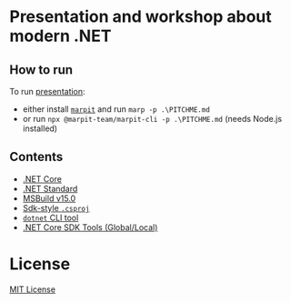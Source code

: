# Presentation and workshop about modern .NET

## How to run

To run [presentation](PITCHME.md):
- either install [`marpit`](https://github.com/marp-team/marp-cli#try-it-now) and run `marp -p .\PITCHME.md`
- or run `npx @marpit-team/marpit-cli -p .\PITCHME.md` (needs Node.js installed)

## Contents

- [.NET Core](PITCHME.md#net-core)
- [.NET Standard](PITCHME.md#net-standard)
- [MSBuild v15.0](PITCHME.md#msbuild-15)
- [Sdk-style `.csproj`](PITCHME.md#sdk-style-csproj)
- [`dotnet` CLI tool](PITCHME.md#dotnet-cli)
- [.NET Core SDK Tools (Global/Local)](PITCHME.md#dotnet-cli-tools)

# License

[MIT License](LICENSE)
